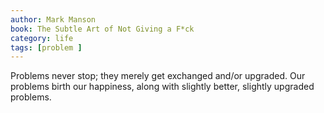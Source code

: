 ```yaml
---
author: Mark Manson
book: The Subtle Art of Not Giving a F*ck
category: life
tags: [problem ]
---
```

Problems never stop; they merely get exchanged and/or upgraded.
Our problems birth our happiness, along with slightly better, slightly upgraded problems.